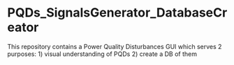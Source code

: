# PQDs_SignalsGenerator_DatabaseCreator
This repository contains a Power Quality Disturbances GUI which serves 2 purposes: 1) visual understanding of PQDs 2) create a DB of them

